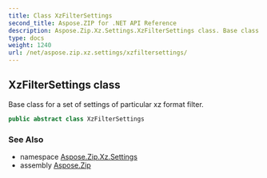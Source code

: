 ```yaml
---
title: Class XzFilterSettings
second_title: Aspose.ZIP for .NET API Reference
description: Aspose.Zip.Xz.Settings.XzFilterSettings class. Base class for a set of settings of particular xz format filter
type: docs
weight: 1240
url: /net/aspose.zip.xz.settings/xzfiltersettings/
---
```

## XzFilterSettings class

Base class for a set of settings of particular xz format filter.

```csharp
public abstract class XzFilterSettings
```

### See Also

* namespace [Aspose.Zip.Xz.Settings](../../aspose.zip.xz.settings/)
* assembly [Aspose.Zip](../../)


